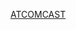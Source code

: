 [ATCOMCAST](http://http://localhost/doc/files/Engineering/ENVIRONMENT/WINDOWS_BATCH/github_commands/ATCOMCAST/open-command-prompt-here.html#)